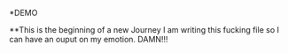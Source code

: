 *DEMO

**This is the beginning of a new Journey
I am writing this fucking file so I can have an ouput on my emotion. DAMN!!!
